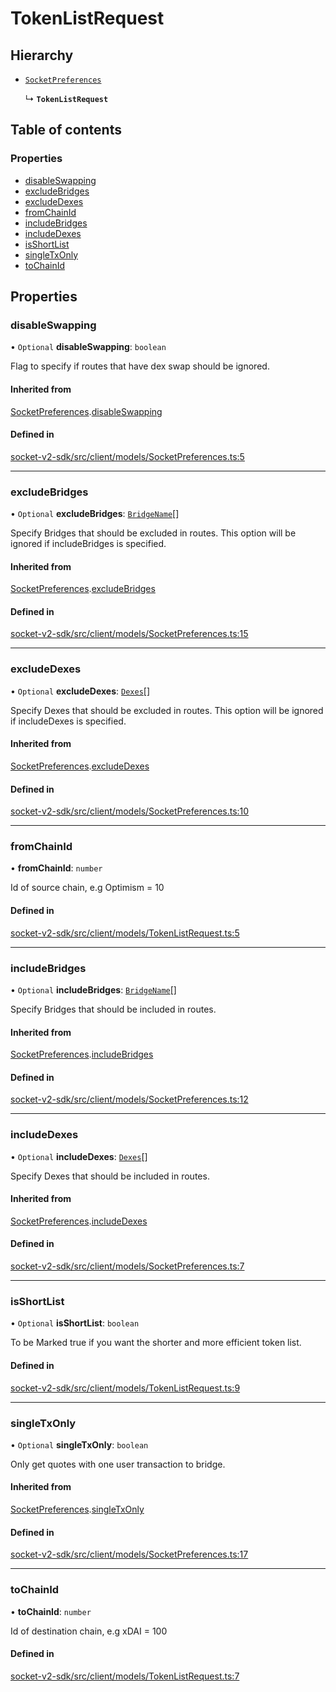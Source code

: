 # TokenListRequest

## Hierarchy

- [`SocketPreferences`](SocketPreferences.md)

  ↳ **`TokenListRequest`**

## Table of contents

### Properties

- [disableSwapping](TokenListRequest.md#disableswapping)
- [excludeBridges](TokenListRequest.md#excludebridges)
- [excludeDexes](TokenListRequest.md#excludedexes)
- [fromChainId](TokenListRequest.md#fromchainid)
- [includeBridges](TokenListRequest.md#includebridges)
- [includeDexes](TokenListRequest.md#includedexes)
- [isShortList](TokenListRequest.md#isshortlist)
- [singleTxOnly](TokenListRequest.md#singletxonly)
- [toChainId](TokenListRequest.md#tochainid)

## Properties

### disableSwapping

• `Optional` **disableSwapping**: `boolean`

Flag to specify if routes that have dex swap should be ignored.

#### Inherited from

[SocketPreferences](SocketPreferences.md).[disableSwapping](SocketPreferences.md#disableswapping)

#### Defined in

[socket-v2-sdk/src/client/models/SocketPreferences.ts:5](https://github.com/rugamoto/socket-v2-sdk/blob/91d9fe3/src/client/models/SocketPreferences.ts#L5)

---

### excludeBridges

• `Optional` **excludeBridges**: [`BridgeName`](../enums/BridgeName.md)[]

Specify Bridges that should be excluded in routes.
This option will be ignored if includeBridges is specified.

#### Inherited from

[SocketPreferences](SocketPreferences.md).[excludeBridges](SocketPreferences.md#excludebridges)

#### Defined in

[socket-v2-sdk/src/client/models/SocketPreferences.ts:15](https://github.com/rugamoto/socket-v2-sdk/blob/91d9fe3/src/client/models/SocketPreferences.ts#L15)

---

### excludeDexes

• `Optional` **excludeDexes**: [`Dexes`](../types.md#dexes)[]

Specify Dexes that should be excluded in routes.
This option will be ignored if includeDexes is specified.

#### Inherited from

[SocketPreferences](SocketPreferences.md).[excludeDexes](SocketPreferences.md#excludedexes)

#### Defined in

[socket-v2-sdk/src/client/models/SocketPreferences.ts:10](https://github.com/rugamoto/socket-v2-sdk/blob/91d9fe3/src/client/models/SocketPreferences.ts#L10)

---

### fromChainId

• **fromChainId**: `number`

Id of source chain, e.g Optimism = 10

#### Defined in

[socket-v2-sdk/src/client/models/TokenListRequest.ts:5](https://github.com/rugamoto/socket-v2-sdk/blob/91d9fe3/src/client/models/TokenListRequest.ts#L5)

---

### includeBridges

• `Optional` **includeBridges**: [`BridgeName`](../enums/BridgeName.md)[]

Specify Bridges that should be included in routes.

#### Inherited from

[SocketPreferences](SocketPreferences.md).[includeBridges](SocketPreferences.md#includebridges)

#### Defined in

[socket-v2-sdk/src/client/models/SocketPreferences.ts:12](https://github.com/rugamoto/socket-v2-sdk/blob/91d9fe3/src/client/models/SocketPreferences.ts#L12)

---

### includeDexes

• `Optional` **includeDexes**: [`Dexes`](../types.md#dexes)[]

Specify Dexes that should be included in routes.

#### Inherited from

[SocketPreferences](SocketPreferences.md).[includeDexes](SocketPreferences.md#includedexes)

#### Defined in

[socket-v2-sdk/src/client/models/SocketPreferences.ts:7](https://github.com/rugamoto/socket-v2-sdk/blob/91d9fe3/src/client/models/SocketPreferences.ts#L7)

---

### isShortList

• `Optional` **isShortList**: `boolean`

To be Marked true if you want the shorter and more efficient token list.

#### Defined in

[socket-v2-sdk/src/client/models/TokenListRequest.ts:9](https://github.com/rugamoto/socket-v2-sdk/blob/91d9fe3/src/client/models/TokenListRequest.ts#L9)

---

### singleTxOnly

• `Optional` **singleTxOnly**: `boolean`

Only get quotes with one user transaction to bridge.

#### Inherited from

[SocketPreferences](SocketPreferences.md).[singleTxOnly](SocketPreferences.md#singletxonly)

#### Defined in

[socket-v2-sdk/src/client/models/SocketPreferences.ts:17](https://github.com/rugamoto/socket-v2-sdk/blob/91d9fe3/src/client/models/SocketPreferences.ts#L17)

---

### toChainId

• **toChainId**: `number`

Id of destination chain, e.g xDAI = 100

#### Defined in

[socket-v2-sdk/src/client/models/TokenListRequest.ts:7](https://github.com/rugamoto/socket-v2-sdk/blob/91d9fe3/src/client/models/TokenListRequest.ts#L7)
